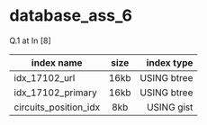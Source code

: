 # database_ass_6

Q.1 at In [8]

| index name     | size        | index type  |
| ------------- |:------------:| -----:|
| idx_17102_url	| 16kb	| USING btree |
| idx_17102_primary	| 16kb	| USING btree |
| circuits_position_idx	| 8kb	| USING gist |

